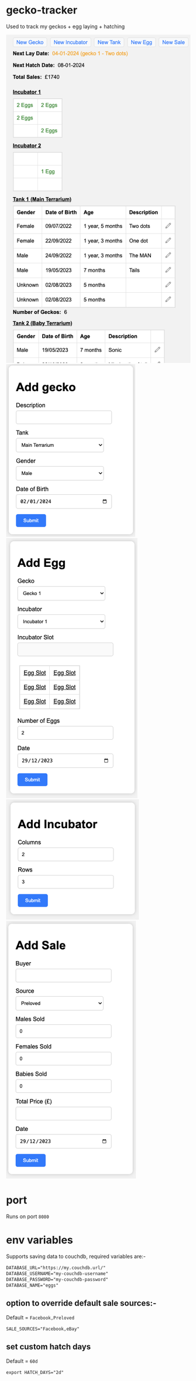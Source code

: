 # gecko-tracker
Used to track my geckos + egg laying + hatching

![screenshot-main-page](assets/screenshot-home.png)<br>
![screenshot-add-gecko](assets/screenshot-add-gecko.png)<br>
![screenshot-add-egg](assets/screenshot-add-egg.png)<br>
![screenshot-add-incubator](assets/screenshot-add-incubator.png)<br>
![screenshot-add-sale](assets/screenshot-add-sale.png)<br>

# port

Runs on port `8080`

# env variables

Supports saving data to couchdb, required variables are:-

```
DATABASE_URL="https://my.couchdb.url/"
DATABASE_USERNAME="my-couchdb-username"
DATABASE_PASSWORD="my-couchdb-password"
DATABASE_NAME="eggs"
```

## option to override default sale sources:-

Default = `Facebook,Preloved`

```
SALE_SOURCES="Facebook,eBay"
```

## set custom hatch days

Default = `60d`

```
export HATCH_DAYS="2d"
```